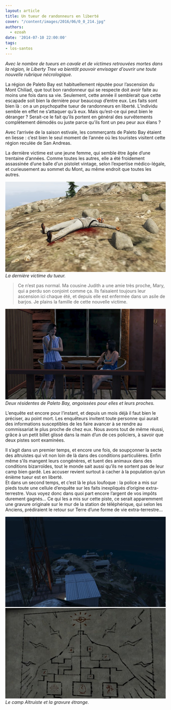 ```yaml
---
layout: article
title: Un tueur de randonneurs en liberté
cover: "/content/images/2016/06/0_0_214.jpg"
authors:
  - ezoah
date: '2014-07-10 22:00:00'
tags:
- los-santos
---
```


_Avec le nombre de tueurs en cavale et de victimes retrouvées mortes dans la région, le Liberty Tree va bientôt pouvoir envisager d'ouvrir une toute nouvelle rubrique nécrologique._

La région de Paleto Bay est habituellement réputée pour l’ascension du Mont Chiliad, que tout bon randonneur qui se respecte doit avoir faite au moins une fois dans sa vie. Seulement, cette année il semblerait que cette escapade soit bien la dernière pour beaucoup d’entre eux. Les faits sont bien là : on a un psychopathe tueur de randonneurs en liberté. L’individu semble en effet ne s’attaquer qu’à eux. Mais qu’est-ce qui peut bien le déranger ? Serait-ce le fait qu’ils portent en général des survêtements complètement démodés ou juste parce qu’ils font un peu peur aux élans ?

Avec l’arrivée de la saison estivale, les commerçants de Paleto Bay étaient en liesse : c’est bien le seul moment de l’année où les touristes visitent cette région reculée de San Andreas.

La dernière victime est une jeune femme, qui semble être âgée d’une trentaine d’années. Comme toutes les autres, elle a été froidement assassinée d’une balle d’un pistolet vintage, selon l’expertise médico-légale, et curieusement au sommet du Mont, au même endroit que toutes les autres.

![La dernière victime du tueur.](/content/images/2016/06/0_0_215.jpg)
_La dernière victime du tueur._

> Ce n’est pas normal. Ma cousine Judith a une amie très proche, Mary, qui a perdu son conjoint comme ça. Ils faisaient toujours leur ascension ici chaque été, et depuis elle est enfermée dans un asile de barjos. Je plains la famille de cette nouvelle victime.

![Deux résidentes de Paleto Bay, angoissées pour elles et leurs proches.](/content/images/2016/06/0_0_216.jpg)
_Deux résidentes de Paleto Bay, angoissées pour elles et leurs proches._

L’enquête est encore pour l’instant, et depuis un mois déjà il faut bien le préciser, au point mort. Les enquêteurs invitent toute personne qui aurait des informations susceptibles de les faire avancer à se rendre au commissariat le plus proche de chez eux. Nous avons tout de même réussi, grâce à un petit billet glissé dans la main d’un de ces policiers, à savoir que deux pistes sont examinées.

Il s’agit dans un premier temps, et encore une fois, de soupçonner la secte des altruistes qui vit non loin de là dans des conditions particulières. Enfin même s’ils mangent leurs congénères, et tuent des animaux dans des conditions bizarroïdes, tout le monde sait aussi qu’ils ne sortent pas de leur camp bien gardé. Les accuser revient surtout à cacher à la population qu’un énième tueur est en liberté.  
Et dans un second temps, et c’est là le plus loufoque : la police a mis sur pieds toute une cellule d’enquête sur les faits inexpliqués d’origine extra-terrestre. Vous voyez donc dans quoi part encore l’argent de vos impôts durement gagnés… Ce qui les a mis sur cette piste, ce serait apparemment une gravure originale sur le mur de la station de téléphérique, qui selon les Anciens, prédiraient le retour sur Terre d’une forme de vie extra-terrestre…

![](/content/images/2016/06/0_0_217.jpg)
![Le camp Altruiste et la gravure étrange.](/content/images/2016/06/0_0_218.jpg)
_Le camp Altruiste et la gravure étrange._